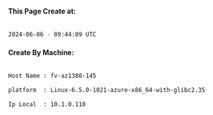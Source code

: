
   
#### This Page Create at:

```bash

2024-06-06 - 09:44:09 UTC

```

#### Create By Machine:

```bash

Host Name : fv-az1380-145

platform  : Linux-6.5.0-1021-azure-x86_64-with-glibc2.35

Ip Local  : 10.1.0.110

```

